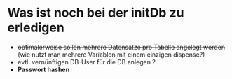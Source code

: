 # Was ist noch bei der initDb zu erledigen

- ~~optimalerweise sollen mehrere Datensätze pro Tabelle angelegt werden (wie nutzt man mehrere Variablen mit einem einzigen dispense?)~~
- evtl. vernünftigen DB-User für die DB anlegen ?
- **Passwort hashen**